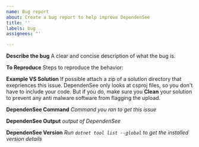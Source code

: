 ```yaml
---
name: Bug report
about: Create a bug report to help improve DependenSee
title: ''
labels: bug
assignees: ''

---
```


**Describe the bug**
A clear and concise description of what the bug is.

**To Reproduce**
Steps to reproduce the behavior:

**Example VS Solution**
If possible attach a zip of a solution directory that exepriences this issue.
DependenSee only looks at csproj files, so you don't have to include your code. But if you do, make sure you **Clean** your solution to prevent any anti malware software from flagging the upload.

**DependenSee Command**
*Command you ran to get this issue*

**DependenSee Output**
*output of DependenSee*


**DependenSee Version**
*Run `dotnet tool list --global` to get the installed version details*
